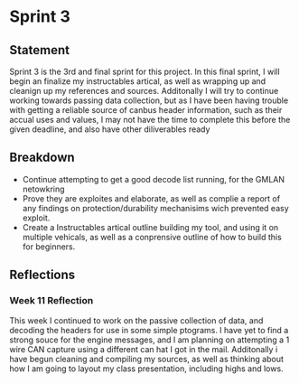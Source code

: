 # Sprint 3

## Statement

Sprint 3 is the 3rd and final sprint for this project. In this final sprint, I will begin an finalize my instructables artical, as well as wrapping up and cleanign up my references and sources. Additonally I will try to continue working towards passing data collection, but as I have been having trouble with getting a reliable source of canbus header information, such as their accual uses and values, I may not have the time to complete this before the given deadline, and also have other diliverables ready

## Breakdown

* Continue attempting to get a good decode list running, for the GMLAN netowkring
* Prove they are exploites and elaborate, as well as complie a report of any findings on protection/durability mechanisims wich prevented easy exploit. 
* Create a Instructables artical outline building my tool, and using it on multiple vehicals, as well as a conprensive outline of how to build this for beginners.

## Reflections

### Week 11 Reflection
This week I continued to work on the passive collection of data, and decoding the headers for use in some simple ptograms. I have yet to find a strong souce for the engine messages, and I am planning on attempting a 1 wire CAN capture using a different can hat I got in the mail. Additonally i have begun cleaning and compiling my sources, as well as thinking about how I am going to layout my class presentation, including highs and lows. 
